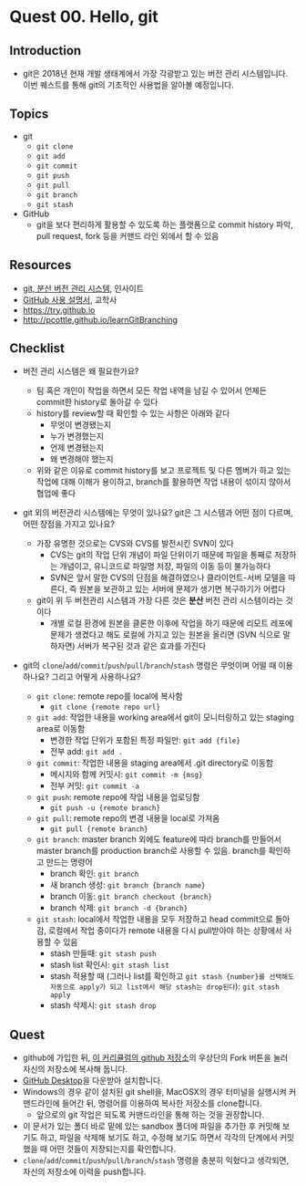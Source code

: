 # Quest 00. Hello, git


## Introduction
* git은 2018년 현재 개발 생태계에서 가장 각광받고 있는 버전 관리 시스템입니다. 이번 퀘스트를 통해 git의 기초적인 사용법을 알아볼 예정입니다.

## Topics
* git
  * `git clone`
  * `git add` 
  * `git commit` 
  * `git push`
  * `git pull`
  * `git branch`
  * `git stash`
* GitHub
  * git을 보다 편리하게 활용할 수 있도록 하는 플랫폼으로 commit history 파악, pull request, fork 등을 커맨드 라인 외에서 할 수 있음

## Resources
* [git, 분산 버전 관리 시스템](http://www.yes24.com/24/goods/3676100?scode=032&OzSrank=1), 인사이트
* [GitHub 사용 설명서](http://www.yes24.com/24/Goods/17638082?Acode=101), 교학사
* https://try.github.io
* http://pcottle.github.io/learnGitBranching

## Checklist
* 버전 관리 시스템은 왜 필요한가요?
  * 팀 혹은 개인이 작업을 하면서 모든 작업 내역을 남길 수 있어서 언제든 commit한 history로 돌아갈 수 있다
  * history를 review할 때 확인할 수 있는 사항은 아래와 같다
    * 무엇이 변경됐는지 
    * 누가 변경했는지
    * 언제 변경됐는지
    * 왜 변경해야 했는지
  * 위와 같은 이유로 commit history를 보고 프로젝트 및 다른 멤버가 하고 있는 작업에 대해 이해가 용이하고, branch를 활용하면 작업 내용이 섞이지 않아서 협업에 좋다

* git 외의 버전관리 시스템에는 무엇이 있나요? git은 그 시스템과 어떤 점이 다르며, 어떤 장점을 가지고 있나요?
  * 가장 유명한 것으로는 CVS와 CVS를 발전시킨 SVN이 있다
    * CVS는 git의 작업 단위 개념이 파일 단위이기 때문에 파일을 통째로 저장하는 개념이고, 유니코드로 파일명 저장, 파일의 이동 등이 불가능하다
    * SVN은 앞서 말한 CVS의 단점을 해결하였으나 클라이언트-서버 모델을 따른다, 즉 원본을 보관하고 있는 서버에 문제가 생기면 복구하기가 어렵다
  * git이 위 두 버전관리 시스템과 가장 다른 것은 __분산__ 버전 관리 시스템이라는 것이다
    * 개별 로컬 환경에 원본을 클론한 이후에 작업을 하기 때문에 리모트 레포에 문제가 생겼다고 해도 로컬에 가지고 있는 원본을 올리면 (SVN 식으로 말하자면) 서버가 복구된 것과 같은 효과를 가진다

* git의 `clone`/`add`/`commit`/`push`/`pull`/`branch`/`stash` 명령은 무엇이며 어떨 때 이용하나요? 그리고 어떻게 사용하나요?
  * `git clone`: remote repo를 local에 복사함 
    * `git clone {remote repo url}`
  * `git add`: 작업한 내용을 working area에서 git이 모니터링하고 있는 staging area로 이동함 
    * 변경한 작업 단위가 포함된 특정 파일만: `git add {file}`
    * 전부 add: `git add .` 
  * `git commit`: 작업한 내용을 staging area에서 .git directory로 이동함 
    * 메시지와 함께 커밋시: `git commit -m {msg}` 
    * 전부 커밋: `git commit -a`
  * `git push`: remote repo에 작업 내용을 업로딩함 
    * `git push -u {remote branch}`
  * `git pull`: remote repo의 변경 내용을 local로 가져옴
    * `git pull {remote branch}`
  * `git branch`: master branch 외에도 feature에 따라 branch를 만들어서 master branch를 production branch로 사용할 수 있음. branch를 확인하고 만드는 명령어
    * branch 확인: `git branch`
    * 새 branch 생성: `git branch {branch name}`
    * branch 이동: `git branch checkout {branch}`
    * branch 삭제: `git branch -d {branch}`
  * `git stash`: local에서 작업한 내용을 모두 저장하고 head commit으로 돌아감, 로컬에서 작업 중이다가 remote 내용을 다시 pull받아야 하는 상황에서 사용할 수 있음
    * stash 만들때: `git stash push`
    * stash list 확인시: `git stash list`
    * stash 적용할 때 (그러나 list를 확인하고 `git stash {number}를 선택해도 자동으로 apply가 되고 list에서 해당 stash는 drop된다`): `git stash apply`
    * stash 삭제시: `git stash drop`

## Quest
* github에 가입한 뒤, [이 커리큘럼의 github 저장소](https://github.com/KnowRe/WebDevCurriculum)의 우상단의 Fork 버튼을 눌러 자신의 저장소에 복사해 둡니다.
* [GitHub Desktop](https://desktop.github.com/)을 다운받아 설치합니다.
* Windows의 경우 같이 설치된 git shell을, MacOSX의 경우 터미널을 실행시켜 커맨드라인에 들어간 뒤, 명령어를 이용하여 복사한 저장소를 clone합니다.
  * 앞으로의 git 작업은 되도록 커맨드라인을 통해 하는 것을 권장합니다.
* 이 문서가 있는 폴더 바로 밑에 있는 sandbox 폴더에 파일을 추가한 후 커밋해 보기도 하고, 파일을 삭제해 보기도 하고, 수정해 보기도 하면서 각각의 단계에서 커밋했을 때 어떤 것들이 저장되는지를 확인합니다.
* `clone`/`add`/`commit`/`push`/`pull`/`branch`/`stash` 명령을 충분히 익혔다고 생각되면, 자신의 저장소에 이력을 push합니다.
